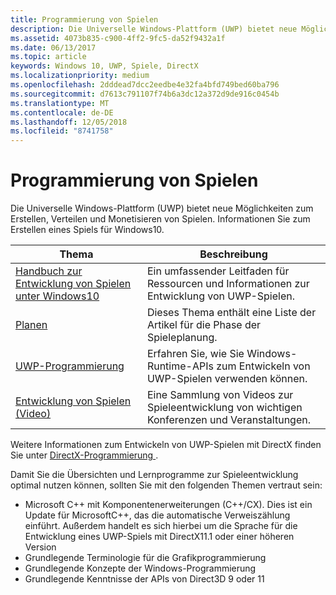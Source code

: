 ```yaml
---
title: Programmierung von Spielen
description: Die Universelle Windows-Plattform (UWP) bietet neue Möglichkeiten zum Erstellen, Verteilen und Monetisieren von Spielen. Hier erhalten Sie Informationen zum Starten eines neuen Spiels oder Portieren eines vorhandenen Spiels.
ms.assetid: 4073b835-c900-4ff2-9fc5-da52f9432a1f
ms.date: 06/13/2017
ms.topic: article
keywords: Windows 10, UWP, Spiele, DirectX
ms.localizationpriority: medium
ms.openlocfilehash: 2dddead7dcc2eedbe4e32fa4bfd749bed60ba796
ms.sourcegitcommit: d7613c791107f74b6a3dc12a372d9de916c0454b
ms.translationtype: MT
ms.contentlocale: de-DE
ms.lasthandoff: 12/05/2018
ms.locfileid: "8741758"
---
```

# <a name="game-programming"></a>Programmierung von Spielen

Die Universelle Windows-Plattform (UWP) bietet neue Möglichkeiten zum Erstellen, Verteilen und Monetisieren von Spielen. Informationen Sie zum Erstellen eines Spiels für Windows10.

| Thema | Beschreibung |
|---------------------------------------------------------------------------------------------------------------------------------------------------|-------------------------------------------------------------------------------------------------------------------------------------------------------------------------------------------------------------------------------------------------------------------------------------------------------------------------------------------------------------------------------------------------------------------------------------------------------------------------------|
| [Handbuch zur Entwicklung von Spielen unter Windows10](e2e.md) | Ein umfassender Leitfaden für Ressourcen und Informationen zur Entwicklung von UWP-Spielen. |
| [Planen](planning.md) | Dieses Thema enthält eine Liste der Artikel für die Phase der Spieleplanung. |
| [UWP-Programmierung](uwp-programming.md) | Erfahren Sie, wie Sie Windows-Runtime-APIs zum Entwickeln von UWP-Spielen verwenden können. |
| [Entwicklung von Spielen (Video)](game-development-videos.md) | Eine Sammlung von Videos zur Spieleentwicklung von wichtigen Konferenzen und Veranstaltungen. |

Weitere Informationen zum Entwickeln von UWP-Spielen mit DirectX finden Sie unter [DirectX-Programmierung ](directx-programming.md).

Damit Sie die Übersichten und Lernprogramme zur Spieleentwicklung optimal nutzen können, sollten Sie mit den folgenden Themen vertraut sein:

-   Microsoft C++ mit Komponentenerweiterungen (C++/CX). Dies ist ein Update für MicrosoftC++, das die automatische Verweiszählung einführt. Außerdem handelt es sich hierbei um die Sprache für die Entwicklung eines UWP-Spiels mit DirectX11.1 oder einer höheren Version
-   Grundlegende Terminologie für die Grafikprogrammierung
-   Grundlegende Konzepte der Windows-Programmierung
-   Grundlegende Kenntnisse der APIs von Direct3D 9 oder 11

 

 




